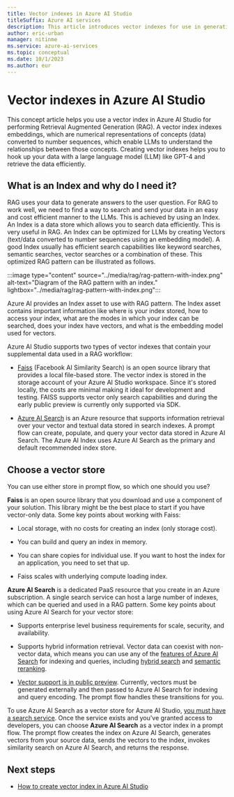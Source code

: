 ```yaml
---
title: Vector indexes in Azure AI Studio
titleSuffix: Azure AI services
description: This article introduces vector indexes for use in generative AI applications.
author: eric-urban
manager: nitinme
ms.service: azure-ai-services
ms.topic: conceptual
ms.date: 10/1/2023
ms.author: eur
---
```


# Vector indexes in Azure AI Studio

This concept article helps you use a vector index in Azure AI Studio for performing Retrieval Augmented Generation (RAG). A vector index indexes embeddings, which are numerical representations of concepts (data) converted to number sequences, which enable LLMs to understand the relationships between those concepts. Creating vector indexes helps you to hook up your data with a large language model (LLM) like GPT-4 and retrieve the data efficiently.

## What is an Index and why do I need it?

RAG uses your data to generate answers to the user question. For RAG to work well, we need to find a way to search and send your data in an easy and cost efficient manner to the LLMs. This is achieved by using an Index. An Index is a data store which allows you to search data efficiently. This is very useful in RAG. An Index can be optimized for LLMs by creating Vectors (text/data converted to number sequences using an embedding model). A good Index usually has efficient search capabilities like keyword searches, semantic searches, vector searches or a combination of these. This optimized RAG pattern can be illustrated as follows.

:::image type="content" source="../media/rag/rag-pattern-with-index.png" alt-text="Diagram of the RAG pattern with an index." lightbox="../media/rag/rag-pattern-with-index.png":::

Azure AI provides an Index asset to use with RAG pattern. The Index asset contains important information like where is your index stored, how to access your index, what are the modes in which your index can be searched, does your index have vectors, and what is the embedding model used for vectors. 

Azure AI Studio supports two types of vector indexes that contain your supplemental data used in a RAG workflow:

+ [Faiss](https://github.com/facebookresearch/faiss) (Facebook AI Similarity Search) is an open source library that provides a local file-based store. The vector index is stored in the storage account of your Azure AI Studio workspace. Since it's stored locally, the costs are minimal making it ideal for development and testing. FAISS supports vector only search capabilities and during the early public preview is currently only supported via SDK.

+ [Azure AI Search](/azure/search/search-what-is-azure-search) is an Azure resource that supports information retrieval over your vector and textual data stored in search indexes. A prompt flow can create, populate, and query your vector data stored in Azure AI Search. The Azure AI Index uses Azure AI Search as the primary and default recommended index store.

## Choose a vector store

You can use either store in prompt flow, so which one should you use?

**Faiss** is an open source library that you download and use a component of your solution. This library might be the best place to start if you have vector-only data. Some key points about working with Faiss:

+ Local storage, with no costs for creating an index (only storage cost).

+ You can build and query an index in memory.

+ You can share copies for individual use. If you want to host the index for an application, you need to set that up.

+ Faiss scales with underlying compute loading index.

**Azure AI Search** is a dedicated PaaS resource that you create in an Azure subscription. A single search service can host a large number of indexes, which can be queried and used in a RAG pattern. Some key points about using Azure AI Search for your vector store:

+ Supports enterprise level business requirements for scale, security, and availability.

+ Supports hybrid information retrieval. Vector data can coexist with non-vector data, which means you can use any of the [features of Azure AI Search](/azure/search/search-features-list) for indexing and queries, including [hybrid search](/azure/search/vector-search-how-to-query) and [semantic reranking](/azure/search/semantic-ranking).

+ [Vector support is in public preview](/azure/search/vector-search-overview). Currently, vectors must be generated externally and then passed to Azure AI Search for indexing and query encoding. The prompt flow handles these transitions for you.

To use Azure AI Search as a vector store for Azure AI Studio, [you must have a search service](/azure/search/search-create-service-portal). Once the service exists and you've granted access to developers, you can choose **Azure AI Search** as a vector index in a prompt flow. The prompt flow creates the index on Azure AI Search, generates vectors from your source data, sends the vectors to the index, invokes similarity search on Azure AI Search, and returns the response.

## Next steps

- [How to create vector index in Azure AI Studio](../how-to/index-add.md)
